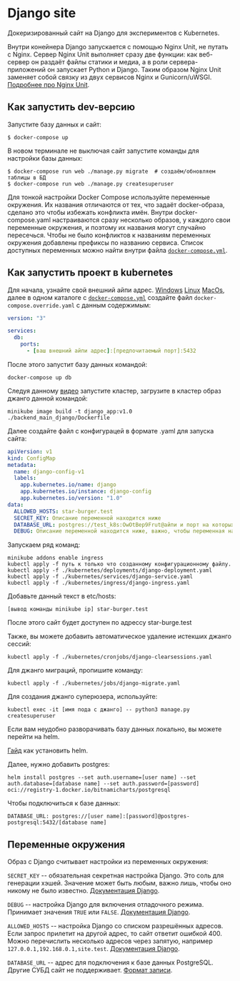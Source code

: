 # Django site

Докеризированный сайт на Django для экспериментов с Kubernetes.

Внутри конейнера Django запускается с помощью Nginx Unit, не путать с Nginx. Сервер Nginx Unit выполняет сразу две функции: как веб-сервер он раздаёт файлы статики и медиа, а в роли сервера-приложений он запускает Python и Django. Таким образом Nginx Unit заменяет собой связку из двух сервисов Nginx и Gunicorn/uWSGI. [Подробнее про Nginx Unit](https://unit.nginx.org/).

## Как запустить dev-версию

Запустите базу данных и сайт:

```shell-session
$ docker-compose up
```

В новом терминале не выключая сайт запустите команды для настройки базы данных:

```shell-session
$ docker-compose run web ./manage.py migrate  # создаём/обновляем таблицы в БД
$ docker-compose run web ./manage.py createsuperuser
```

Для тонкой настройки Docker Compose используйте переменные окружения. Их названия отличаются от тех, что задаёт docker-образа, сделано это чтобы избежать конфликта имён. Внутри docker-compose.yaml настраиваются сразу несколько образов, у каждого свои переменные окружения, и поэтому их названия могут случайно пересечься. Чтобы не было конфликтов к названиям переменных окружения добавлены префиксы по названию сервиса. Список доступных переменных можно найти внутри файла [`docker-compose.yml`](./docker-compose.yml).

## Как запустить проект в kubernetes

Для начала, узнайте свой внешний айпи адрес. [Windows](https://support.microsoft.com/en-us/windows/find-your-ip-address-in-windows-f21a9bbc-c582-55cd-35e0-73431160a1b9) [Linux](https://www.ionos.com/digitalguide/hosting/technical-matters/get-linux-ip-address/#:~:text=If%20you%20enter%20the%20command,that%20are%20in%20your%20network.) [MacOs](https://www.wikihow.com/Find-Your-IP-Address-on-a-Mac), далее в одном каталоге с [`docker-compose.yml`](./docker-compose.yml) создайте файл `docker-compose.override.yaml` с данным содержимым:

```yaml
version: "3"

services:
  db:
    ports:
      - [ваш внешний айпи адрес]:[предпочитаемый порт]:5432
```

После этого запустит базу данных командой:

```shell-session
docker-compose up db
```

Следуя данному [видео](https://www.youtube.com/watch?v=q_nj340pkQo&list=PLg5SS_4L6LYvN1RqaVesof8KAf-02fJSi&index=1) запустите кластер, загрузите в кластер образ джанго данной командой:

```shell-session
minikube image build -t django_app:v1.0 ./backend_main_django/Dockerfile
```

Далее создайте файл с конфигурацей в формате .yaml для запуска сайта:

```yaml
apiVersion: v1
kind: ConfigMap
metadata:
  name: django-config-v1
  labels:
    app.kubernetes.io/name: django
    app.kubernetes.io/instance: django-config
    app.kubernetes.io/version: "1.0"
data:
  ALLOWED_HOSTS: star-burger.test
  SECRET_KEY: Описание переменной находится ниже
  DATABASE_URL: postgres://test_k8s:OwOtBep9Frut@айпи и порт на которых запущена база данных/test_k8s
  DEBUG: Описание переменной находится ниже, важно, чтобы переменная находилась в одинарных ковычках, вроде: 'False'
```

Запускаем ряд команд:

```shell-session
minikube addons enable ingress
kubectl apply -f путь к только что созданному конфигурационному файлу.
kubectl apply -f ./kubernetes/deployments/django-deployment.yaml
kubectl apply -f ./kubernetes/services/django-service.yaml
kubectl apply -f ./kubernetes/ingress/django-ingress.yaml
```

Добавьте данный текст в etc/hosts:

```
[вывод команды minikube ip] star-burger.test
```

После этого сайт будет доступен по адрессу star-burge.test

Также, вы можете добавить автоматическое удаление истекших джанго сессий:

```shell-session
kubectl apply -f ./kubernetes/cronjobs/django-clearsessions.yaml
```

Для джанго миграций, пропишите команду:

```shell-session
kubectl apply -f ./kubernetes/jobs/django-migrate.yaml
```

Для создания джанго суперюзера, используйте:

```shell-session
kubectl exec -it [имя пода с джанго] -- python3 manage.py createsuperuser
```

Если вам неудобно разворачивать базу данных локально, вы можете перейти на helm.

[Гайд](https://helm.sh/docs/intro/install/) как установить helm.

Далее, нужно добавить postgres:

```shell-session
helm install postgres --set auth.username=[user name] --set auth.database=[database name] --set auth.password=[password] oci://registry-1.docker.io/bitnamicharts/postgresql
```

Чтобы подключиться к базе данных:

```
DATABASE_URL: postgres://[user name]:[password]@postgres-postgresql:5432/[database name]
```

## Переменные окружения

Образ с Django считывает настройки из переменных окружения:

`SECRET_KEY` -- обязательная секретная настройка Django. Это соль для генерации хэшей. Значение может быть любым, важно лишь, чтобы оно никому не было известно. [Документация Django](https://docs.djangoproject.com/en/3.2/ref/settings/#secret-key).

`DEBUG` -- настройка Django для включения отладочного режима. Принимает значения `TRUE` или `FALSE`. [Документация Django](https://docs.djangoproject.com/en/3.2/ref/settings/#std:setting-DEBUG).

`ALLOWED_HOSTS` -- настройка Django со списком разрешённых адресов. Если запрос прилетит на другой адрес, то сайт ответит ошибкой 400. Можно перечислить несколько адресов через запятую, например `127.0.0.1,192.168.0.1,site.test`. [Документация Django](https://docs.djangoproject.com/en/3.2/ref/settings/#allowed-hosts).

`DATABASE_URL` -- адрес для подключения к базе данных PostgreSQL. Другие СУБД сайт не поддерживает. [Формат записи](https://github.com/jacobian/dj-database-url#url-schema).

